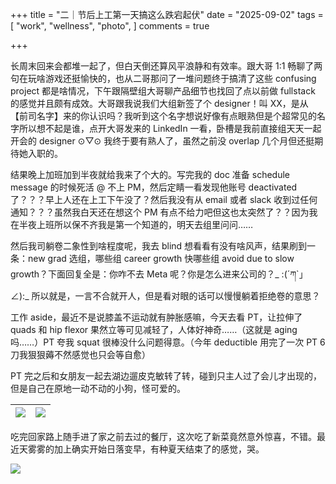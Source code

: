 +++
title = "二｜节后上工第一天搞这么跌宕起伏"
date = "2025-09-02"
tags = [
    "work",
    "wellness",
    "photo",
]
comments = true

+++

长周末回来会都堆一起了，但白天倒还算风平浪静和有效率。跟大哥 1:1 畅聊了两句在玩啥游戏还挺愉快的，也从二哥那问了一堆问题终于搞清了这些 confusing project 都是啥情况，下午跟隔壁组大哥聊产品细节也找回了点以前做 fullstack 的感觉并且颇有成效。大哥跟我说我们大组新签了个 designer！叫 XX，是从【前司名字】来的你认识吗？我听到这个名字想说好像有点眼熟但是个超常见的名字所以想不起是谁，点开大哥发来的 LinkedIn 一看，卧槽是我前直接组天天一起开会的 designer ⊙▽⊙ 我终于要有熟人了，虽然之前没 overlap 几个月但还挺期待她入职的。

结果晚上加班加到半夜就给我来了个大的。写完我的 doc 准备 schedule message 的时候死活 @ 不上 PM，然后定睛一看发现他账号 deactivated 了？？？早上人还在上工下午没了？然后我没有从 email 或者 slack 收到过任何通知？？？虽然我白天还在想这个 PM 有点不给力吧但这也太突然了？？因为我在半夜上班所以保不齐我是第一个知道的，明天去组里问问…… 

然后我司躺卷二象性到啥程度呢，我去 blind 想看看有没有啥风声，结果刷到一条：new grad 选组，哪些组 career growth 快哪些组 avoid due to slow growth？下面回复全是：你咋不去 Meta 呢？你是怎么进来公司的？_ :(´ཀ`」 ∠):_ 所以就是，一言不合就开人，但是看对眼的话可以慢慢躺着拒绝卷的意思？

工作 aside，最近不是说膝盖不运动就有肿胀感嘛，今天去看 PT，让拉伸了 quads 和 hip flexor 果然立等可见减轻了，人体好神奇……（这就是 aging 吗……）PT 夸我 squat 很棒没什么问题得意。（今年 deductible 用完了一次 PT 6 刀我狠狠薅不然感觉也只会等自愈）

PT 完之后和女朋友一起去湖边遛皮克敏转了转，碰到只主人过了会儿才出现的，但是自己在原地一动不动的小狗，怪可爱的。

|![](https://media.douchi.space/douchi/media_attachments/files/115/138/330/711/644/083/original/92c6313853ea41a6.jpg)|![](https://media.douchi.space/douchi/media_attachments/files/115/138/330/721/956/333/original/db697491e736da1e.jpg)|
|-|-|

吃完回家路上随手进了家之前去过的餐厅，这次吃了新菜竟然意外惊喜，不错。最近天雾雾的加上确实开始日落变早，有种夏天结束了的感觉，哭。

![](https://media.douchi.space/douchi/media_attachments/files/115/138/330/556/921/975/original/ff97515e6996eae5.jpg)